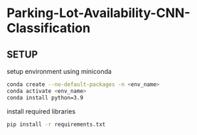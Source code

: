 # Parking-Lot-Availability-CNN-Classification

## SETUP
setup environment using miniconda
```bash
conda create --no-default-packages -n <env_name>
conda activate <env_name>
conda install python=3.9
```
install required libraries
```bash
pip install -r requirements.txt
```